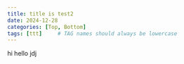 ```yaml
---
title: title is test2
date: 2024-12-28
categories: [Top, Bottom]
tags: [ttt]     # TAG names should always be lowercase
---
```


hi hello jdj